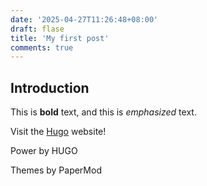 ```yaml
---
date: '2025-04-27T11:26:48+08:00'
draft: flase
title: 'My first post'
comments: true
---
```

## Introduction

This is **bold** text, and this is *emphasized* text.

Visit the [Hugo](https://gohugo.io) website!

Power by HUGO

Themes by PaperMod